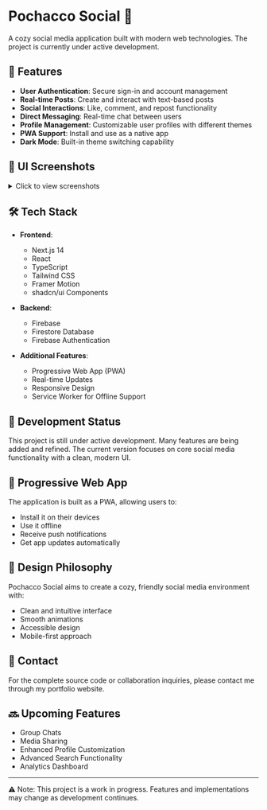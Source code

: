 # Pochacco Social 🐾

A cozy social media application built with modern web technologies. The project is currently under active development.

## 🌟 Features

- **User Authentication**: Secure sign-in and account management
- **Real-time Posts**: Create and interact with text-based posts
- **Social Interactions**: Like, comment, and repost functionality
- **Direct Messaging**: Real-time chat between users
- **Profile Management**: Customizable user profiles with different themes
- **PWA Support**: Install and use as a native app
- **Dark Mode**: Built-in theme switching capability

## 📸 UI Screenshots

<details>
<summary>Click to view screenshots</summary>

### Home Feed & Profile
<table>
<tr>
<td width="50%">
<img src="https://github.com/user-attachments/assets/bbd9789b-ff8a-4ada-8199-5b0bfea7ea54" alt="Home Feed" width="400"/>
</td>
<td width="50%">
<img src="https://github.com/user-attachments/assets/44bf0e81-43e3-407a-88d9-4bd8b284b59f" alt="Profile View" width="400"/>
</td>
</tr>
</table>

### Messages & Dark Mode
<table>
<tr>
<td width="50%">
<img src="https://github.com/user-attachments/assets/2cf2f302-125c-4e33-8855-7b760fe56743" alt="Messages" width="400"/>
</td>
<td width="50%">
<img src="https://github.com/user-attachments/assets/6bc55643-8693-447d-b8f1-2ebdcec69a0a" alt="Dark Mode" width="400"/>
</td>
</tr>
</table>

### Mobile Views
<table>
<tr>
<td width="50%">
<img src="https://github.com/user-attachments/assets/59b4cd8d-e7fa-4ede-8f5c-e008f155447e" alt="Mobile Feed" width="400"/>
</td>
<td width="50%">
<img src="https://github.com/user-attachments/assets/0d12a3dc-3c6f-4183-9887-adfe1c147495" alt="Mobile Profile" width="400"/>
</td>
</tr>
</table>

</details>

## 🛠️ Tech Stack

- **Frontend**:
  - Next.js 14
  - React
  - TypeScript
  - Tailwind CSS
  - Framer Motion
  - shadcn/ui Components

- **Backend**:
  - Firebase
  - Firestore Database
  - Firebase Authentication

- **Additional Features**:
  - Progressive Web App (PWA)
  - Real-time Updates
  - Responsive Design
  - Service Worker for Offline Support

## 🚧 Development Status

This project is still under active development. Many features are being added and refined. The current version focuses on core social media functionality with a clean, modern UI.

## 📱 Progressive Web App

The application is built as a PWA, allowing users to:
- Install it on their devices
- Use it offline
- Receive push notifications
- Get app updates automatically

## 🎨 Design Philosophy

Pochacco Social aims to create a cozy, friendly social media environment with:
- Clean and intuitive interface
- Smooth animations
- Accessible design
- Mobile-first approach

## 💌 Contact

For the complete source code or collaboration inquiries, please contact me through my portfolio website.

## 🔜 Upcoming Features

- Group Chats
- Media Sharing
- Enhanced Profile Customization
- Advanced Search Functionality
- Analytics Dashboard

---

⚠️ Note: This project is a work in progress. Features and implementations may change as development continues. 
